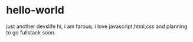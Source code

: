 # hello-world
just another devslife
hi, i am farouq. i love javascript,html,css and planning to go fullstack soon. 
